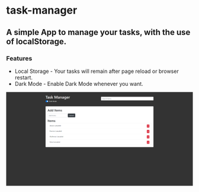 # task-manager
## A simple App to manage your tasks, with the use of localStorage.
### Features
* Local Storage - Your tasks will remain after page reload or browser restart.
* Dark Mode - Enable Dark Mode whenever you want.

![Dark Mode Screenshot](screenshot-darkMode.png)